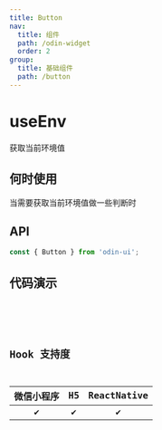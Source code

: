 ```yaml
---
title: Button
nav:
  title: 组件
  path: /odin-widget
  order: 2
group:
  title: 基础组件
  path: /button
---
```


# useEnv

获取当前环境值

## 何时使用

当需要获取当前环境值做一些判断时

## API

```jsx | pure
const { Button } from 'odin-ui';
```

## 代码演示

<!-- <code src='./index.tsx'/> -->
<code src='odin-view-widget/button'/>

<API/>

## Hook 支持度

| 微信小程序 | H5  | ReactNative |
| :--------: | :-: | :---------: |
|     ✔️     | ✔️  |     ✔️      |
